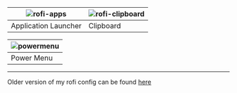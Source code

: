 |![rofi-apps](https://ik.imagekit.io/rayshold/dotfiles/_config/rofi/nixos/rofi-apps.png)|![rofi-clipboard](https://ik.imagekit.io/rayshold/dotfiles/_config/rofi/nixos/rofi-clipboard.png)|
|---|---|
|Application Launcher | Clipboard |

|![powermenu](https://ik.imagekit.io/rayshold/dotfiles/_config/rofi/nixos/rofi-powermenu.png)|
|---|
|Power Menu|

___

Older version of my rofi config can be found [here](https://github.com/ImRayy/nixos-dots/tree/305f848d85c86e0c5dc2fdb935bc3c99bd013a4a/home-manager/programs/rofi)
